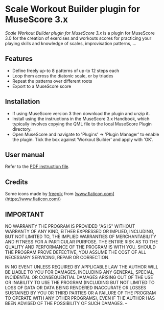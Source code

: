 # Scale Workout Builder plugin for MuseScore 3.x
*Scale Workout Builder plugin for MuseScore 3.x* is a plugin for MuseScore 3.0 for the creation of exercises and workouts scores for practicing your playing skills and knowledge of scales, improvisation patterns, ...

## Features
* Define freely up-to 8 patterns of up-to 12 steps each
* Loop them across the diatonic scale, or by triades
* Repeat the patterns over different roots
* Export to a MuseScore score

## Installation
* If using MuseScore version 3 then download the plugin and unzip it.
* Install using the instructions in the MuseScore 3.x Handbook, which typically involves copying the QML file to the local MuseScore Plugin directory.
* Open MuseScore and navigate to 'Plugins' -> 'Plugin Manager' to enable the plugin. Tick the box against 'Workout Builder' and apply with 'OK'.

## User manual
Refer to the [PDF instruction file](user_manual.pdf).

## Credits
Some icons made by [freepik](https://www.flaticon.com/authors/freepik) from [www.flaticon.com](https://www.flaticon.com/)


## IMPORTANT
NO WARRANTY THE PROGRAM IS PROVIDED "AS IS" WITHOUT WARRANTY OF ANY KIND, EITHER EXPRESSED OR IMPLIED, INCLUDING, BUT NOT LIMITED TO, THE IMPLIED WARRANTIES OF MERCHANTABILITY AND FITNESS FOR A PARTICULAR PURPOSE. THE ENTIRE RISK AS TO THE QUALITY AND PERFORMANCE OF THE PROGRAM IS WITH YOU. SHOULD THE PROGRAM PROVE DEFECTIVE, YOU ASSUME THE COST OF ALL NECESSARY SERVICING, REPAIR OR CORRECTION.

IN NO EVENT UNLESS REQUIRED BY APPLICABLE LAW THE AUTHOR WILL BE LIABLE TO YOU FOR DAMAGES, INCLUDING ANY GENERAL, SPECIAL, INCIDENTAL OR CONSEQUENTIAL DAMAGES ARISING OUT OF THE USE OR INABILITY TO USE THE PROGRAM (INCLUDING BUT NOT LIMITED TO LOSS OF DATA OR DATA BEING RENDERED INACCURATE OR LOSSES SUSTAINED BY YOU OR THIRD PARTIES OR A FAILURE OF THE PROGRAM TO OPERATE WITH ANY OTHER PROGRAMS), EVEN IF THE AUTHOR HAS BEEN ADVISED OF THE POSSIBILITY OF SUCH DAMAGES.
–
